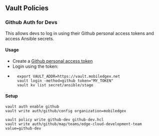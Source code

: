 ## Vault Policies

### Github Auth for Devs

This allows devs to log in using their Github personal access tokens and access Ansible secrets.

#### Usage

   * Create a [Github personal access token](https://help.github.com/en/articles/creating-a-personal-access-token-for-the-command-line)
   * Login using the token:
   * ```
       export VAULT_ADDR=https://vault.mobiledgex.net
       vault login -method=github token="MY_TOKEN"
       vault kv list secret/ansible/stage
     ```

#### Setup

```
vault auth enable github
vault write auth/github/config organization=mobiledgex

vault policy write github-dev github-dev.hcl
vault write auth/github/map/teams/edge-cloud-development-team value=github-dev
```
